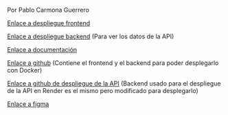 Por Pablo Carmona Guerrero

[Enlace a despliegue frontend](https://kbz0n3d.netlify.app/#/)

[Enlace a despliegue backend](https://kbz0n3api-despliegue.onrender.com/api/users/) (Para ver los datos de la API)

[Enlace a documentación](https://docs.google.com/document/d/1aOjqYd8qaMnJ8YoEqHAQ33SS5YdJLnQ4Qhm473EzWdk/edit?tab=t.0#heading=h.96psv0swynl) 

[Enlace a github](https://github.com/PabloCarmonaGuerrero1/TFG-CarmonaGuerreroPablo) (Contiene el frontend y el backend para poder desplegarlo con Docker)

[Enlace a github de despliegue de la API](https://github.com/PabloCarmonaGuerrero1/KBZ0N3API_Despliegue) (Backend usado para el despliegue de la API en Render es el mismo pero modificado para desplegarlo)

[Enlace a figma](https://www.figma.com/design/QhIxcoIslxSYWM6dUUW20M/KBZ0N3?node-id=49-18&t=Q76qlUvqaKBlrauX-0)
